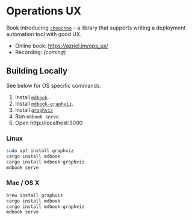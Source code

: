 # Operations UX

Book introducing [`choochoo`] &ndash; a library that supports writing a deployment automation tool with good UX.

* Online book: https://azriel.im/ops_ux/
* Recording: *(coming)*

## Building Locally

See below for OS specific commands.

1. Install [`mdbook`](https://github.com/rust-lang/mdBook).
2. Install [`mdbook-graphviz`](https://github.com/dylanowen/mdbook-graphviz).
3. Install [`graphviz`](https://www.graphviz.org/download/)
4. Run `mdbook serve`.
5. Open http://localhost:3000

### Linux

```bash
sudo apt install graphviz
cargo install mdbook
cargo install mdbook-graphviz
mdbook serve
```

### Mac / OS X

```bash
brew install graphviz
cargo install mdbook
cargo install mdbook-graphviz
mdbook serve
```

[`choochoo`]: https://github.com/azriel91/choochoo
